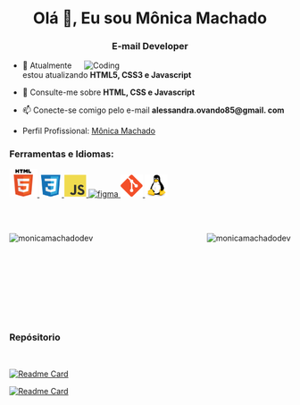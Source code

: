 

<h1 align="center">Olá 👋, Eu sou Mônica Machado</h1>
<h3 align="center" text-color="#628FDB">E-mail Developer</h3>
<img align="right" alt="Coding" width="370" src="https://c.tenor.com/DBqjevyA2o4AAAAd/bongo-cat-codes.gif">

- 🌱 Atualmente estou atualizando **HTML5, CSS3 e Javascript**

- 💬 Consulte-me sobre **HTML, CSS e Javascript**

- 📫 Conecte-se comigo pelo e-mail **alessandra.ovando85@gmail. com**

- Perfil Profissional: [Mônica Machado](https://linkedin.com/in/monicaalessandra)

<h3 align="left">Ferramentas e Idiomas:</h3>
<p align="left"> <a href="https://www.w3. org/html/" target="_blank" rel="noreferrer"> <img src="https://raw.githubusercontent.com/devicons/devicon/master/icons/html5/html5-original-wordmark.svg" alt ="html5" width="50" height="50"/> </a> <a href="https://www.w3schools.com/css/" target="_blank" rel="noreferrer"> <img src="https://github.com/devicons/devicon/blob/master/icons/css3/css3-original.svg" alt="css3" width="40" height="40"/></a><a href="https://developer.mozilla.org/en-US/docs/Web/JavaScript" target="_blank" rel="noreferrer"> <img src="https://raw.githubusercontent.com/devicons/devicon/master/icons/javascript/javascript-original.svg" alt="javascript" width="40" height=" 40"/> <a href="https:// www.figma.com/" target="_blank" rel="noreferrer"> <img src="https://www.vectorlogo.zone/logos/figma/figma-icon.svg" alt="figma" width= "40" height="40"/> </a> <a href="https://git-scm.com/" target="_blank" rel="noreferrer"> <img src="https://github.com/devicons/devicon/blob/master/icons/git/git-original.svg" alt="git" width="40" height="40"/> </a>  </a><a href="https://www.linux.org/" target="_blank" rel="noreferrer"> <img src="https://github.com/devicons/devicon/blob/master/icons/linux/linux-original.svg" alt="linux" width="40" height="40"/> </a> </p>
<br>
<br>
<p>
  <img align="left" src="https://github-readme-stats.vercel.app/api?username=monicamachadodev&show_icons=true&locale=en&theme=tokyonight" alt="monicamachadodev" /> </p>
<p>
  <img align="right" src="https://github-readme-stats.vercel.app/api/top-langs?username=monicamachadodev&show_icons=true&locale=en&layout=compact&theme=tokyonight&card_width=300px" alt="monicamachadodev" />
</p>
<br><br><br><br><br><br><br><br><br>
<h3 align="left">Repósitorio</h3>
<br>

[![Readme Card](https://github-readme-stats.vercel.app/api/pin/?username=monicamachadodev&repo=projeto-android)](https://github.com/monicamachadodev/projeto-android)

[![Readme Card](https://github-readme-stats.vercel.app/api/pin/?username=monicamachadodev&repo=projeto-cordel)](https://github.com/monicamachadodev/projeto-cordel)
